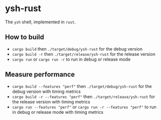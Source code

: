 # ysh-rust

The `ysh` shell, implemented in `rust`.

## How to build
- `cargo build` then `./target/debug/ysh-rust` for the debug version
- `cargo build -r` then `./target/release/ysh-rust` for the release version
- `cargo run` or `cargo run -r` to run in debug or release mode


## Measure performance
- `cargo build --features "perf"` then `./target/debug/ysh-rust` for the debug version with timing metrics
- `cargo build -r --features "perf"` then `./target/release/ysh-rust` for the release version with timing metrics
- `cargo run --features "perf"` or `cargo run -r --features "perf"` to run in debug or release mode with timing metrics